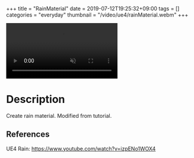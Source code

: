 +++
title = "RainMaterial"
date = 2019-07-12T19:25:32+09:00
tags = []
categories = "everyday"
thumbnail = "/video/ue4/rainMaterial.webm"
+++

<div class="image">
<video playsinline autoplay muted loop id="vid" src="/video/ue4/rainMaterial.webm" type="video/mp4" style="max-width: 640px;">

</div>

# Description

Create rain material. Modified from tutorial.

## References

UE4 Rain: https://www.youtube.com/watch?v=izpENo1WOX4